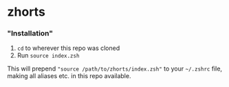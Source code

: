 # zhorts

### "Installation"
1. `cd` to wherever this repo was cloned
2. Run `source index.zsh`

This will prepend `"source /path/to/zhorts/index.zsh"` to your `~/.zshrc` file, making all aliases etc. in this repo available.